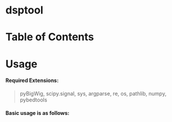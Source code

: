 # dsptool

# Table of Contents

# Usage
#### Required Extensions:
> pyBigWig, scipy.signal, sys, argparse, re, os, pathlib, numpy, pybedtools

#### Basic usage is as follows:

